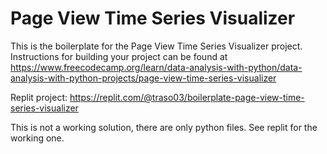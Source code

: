 # Page View Time Series Visualizer

This is the boilerplate for the Page View Time Series Visualizer project. Instructions for building your project can be found at https://www.freecodecamp.org/learn/data-analysis-with-python/data-analysis-with-python-projects/page-view-time-series-visualizer

Replit project: https://replit.com/@traso03/boilerplate-page-view-time-series-visualizer

This is not a working solution, there are only python files. See replit for the working one.
